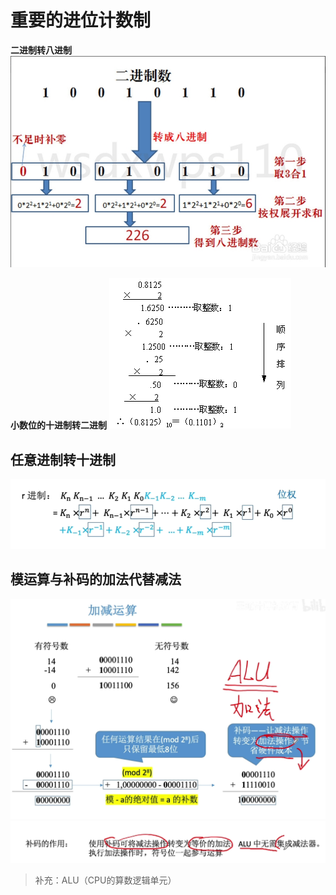 

# 重要的进位计数制
**二进制转八进制**
![输入图片说明](/imgs/2025-07-01/Hhw4DUvbsEsGvUke.png)

**小数位的十进制转二进制**
![输入图片说明](/imgs/2025-07-01/1f9mQY6O4D1rKHzE.png)


## 任意进制转十进制
![输入图片说明](/imgs/2025-07-24/ydn7BDqKPv6womN5.png)


## 模运算与补码的加法代替减法
![输入图片说明](/imgs/2025-07-24/ZOCq9NfrZ0N7u2xd.png)
![输入图片说明](/imgs/2025-07-24/z8TnjGf6MAEX8Lpe.png)

>补充：ALU（CPU的算数逻辑单元）
<!--stackedit_data:
eyJoaXN0b3J5IjpbMTMyNjU1MDE2Ml19
-->